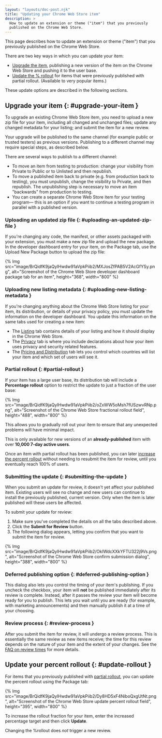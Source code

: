 ```yaml
---
layout: "layouts/doc-post.njk"
title: "Updating your Chrome Web Store item"
description: >
  How to update an extension or theme ("item") that you previously
  published on the Chrome Web Store.
---
```


This page describes how to update an extension or theme ("item") that you previously published on
the Chrome Web Store.

There are two key ways in which you can update your item:

- [Upgrade the item][1], publishing a new version of the item on the Chrome Web Store and pushing it
  to the user base.
- [Update the % rollout][2] for items that were previously published with partial rollout.
  (Available to very popular items.)

These update options are described in the following sections.

## Upgrade your item {: #upgrade-your-item }

To upgrade an existing Chrome Web Store item, you need to upload a new zip file for your item,
including all changed and unchanged files; update any changed metadata for your listing; and submit
the item for a new review.

<div class="aside aside--note">Your upgrade will be published to the same channel (for example public or trusted testers) as previous versions. Publishing to a different channel may require special steps, as described below.</div>

There are several ways to publish to a different channel:

- To move an item from testing to production: change your visibility from Private to Public or to
  Unlisted and then republish.
- To move a published item back to private (e.g. from production back to testing), you must
  unpublish, change the visibility to Private, and then republish. The unpublishing step is
  necessary to move an item "backwards" from production to testing.
- You can create a separate Chrome Web Store item for your testing program— this is an option if you
  want to continue a testing program in parallel with a published version.

### Uploading an updated zip file {: #uploading-an-updated-zip-file }

If you're changing any code, the manifest, or other assets packaged with your extension, you must
make a new zip file and upload the new package. In the developer dashboard entry for your item, on
the Package tab, use the Upload New Package button to upload the zip file:

{% Img src="image/BrQidfK9jaQyIHwdw91aVpkPiib2/MXJosZfPAB5V2AcGfYSy.png", 
       alt="Screenshot of the Chrome Web Store developer dashboard package tab for an item",
       height="368", width="800" %}

### Uploading new listing metadata {: #uploading-new-listing-metadata }

If you're changing anything about the Chrome Web Store listing for your item, its distribution, or
details of your privacy policy, you must update the information on the developer dashboard. You
update this information on the same tabs used for creating a new item:

- The [Listing][3] tab contains details of your listing and how it should display in the Chrome Web
  Store.
- The [Privacy][4] tab is where you include declarations about how your item uses privacy and
  security related features.
- The [Pricing and Distribution][5] tab lets you control which countries will list your item and
  which set of users will see it.

### Partial rollout {: #partial-rollout }

If your item has a large user base, its distribution tab will include a **Percentage rollout**
option to restrict the update to just a fraction of the user base:

{% Img src="image/BrQidfK9jaQyIHwdw91aVpkPiib2/oZxWW5oMsh7fUSzwvRNp.png",
       alt="Screenshot of the Chrome Web Store fractional rollout field",
       height="488", width="800" %}

This allows you to gradually roll out your item to ensure that any unexpected problems will have
minimal impact.

<div class="aside aside--note">This is only available for new versions of an <strong>already-published</strong> item with over <strong>10,000 7-day active users</strong>.</div>

Once an item with partial rollout has been published, you can later [increase the percent
rollout][6] without needing to resubmit the item for review, until you eventually reach 100% of
users.

### Submitting the update {: #submitting-the-update }

When you submit an update for review, it doesn't yet affect your published item. Existing users will
see no change and new users can continue to install the previously published, current version. Only
when the item is later published will these users be affected.

To submit your update for review:

1.  Make sure you've completed the details on all the tabs described above.
2.  Click the **Submit for Review** button.
3.  The following dialog appears, letting you confirm that you want to submit the item for review.

{% Img src="image/BrQidfK9jaQyIHwdw91aVpkPiib2/OkIWdcXXkYFTU322j9Vs.png",
       alt="Screenshot of the Chrome Web Store confirm submission dialog", height="388", width="800" %}

### Deferred publishing option {: #deferred-publishing-option }

This dialog also lets you control the timing of your item's publishing. If you uncheck the checkbox,
your item will **not** be published immediately after its review is complete. Instead, after it
passes the review your item will become ready for you to publish. This lets you wait until you are
ready (for example, with marketing announcements) and then manually publish it at a time of your
choosing.

### Review process {: #review-process }

After you submit the item for review, it will undergo a review process. This is essentially the same
review as new items receive; the time for this review depends on the nature of your item and the
extent of your changes. See the [FAQ on review times][7] for more details.

## Update your percent rollout {: #update-rollout }

For items that you previously published with [partial rollout][8], you can update the percent
rollout using the Package tab:

{% Img src="image/BrQidfK9jaQyIHwdw91aVpkPiib2/Dy8HD5xF4NiboQxgUtNt.png",
       alt="Screenshot of the Chrome Web Store update percent rollout field", height="395", width="800" %}

To increase the rollout fraction for your item, enter the increased percentage target and then click
**Update**.

<div class="aside aside--note">Changing the %rollout does <em>not</em> trigger a new review.</div>

[1]: #upgrade-your-package
[2]: #update-rollout
[3]: /docs/webstore/cws-dashboard-listing
[4]: /docs/webstore/cws-dashboard-privacy
[5]: /docs/webstore/cws-dashboard-distribution
[6]: #update-rollout
[7]: /docs/webstore/faq#faq-listing-108
[8]: #partial-rollout
